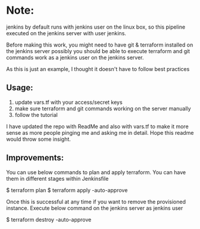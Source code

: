 Note:
====

jenkins by default runs with jenkins user on the linux box, so this pipeline executed on the jenkins server with user jenkins.

Before making this work, you might need to have git & terraform installed on the jenkins server possibly you should be able to execute terraform and git commands work as a jenkins user on the jenkins server.

As this is just an example, I thought it doesn't have to follow best practices

Usage:
------
1. update vars.tf with your access/secret keys
2. make sure terraform and git commands working on the server manually
3. follow the tutorial

I have updated the repo with ReadMe and also with vars.tf to make it more sense as more people pinging me and asking me in detail. Hope this readme would throw some insight. 


Improvements:
------------

You can use below commands to plan and apply terraform. You can have them in different stages within Jenkinsfile

$ terraform plan
$ terraform apply -auto-approve

Once this is successful at any time if you want to remove the provisioned instance. Execute below command on the jenkins server as jenkins user

$ terraform destroy -auto-approve

